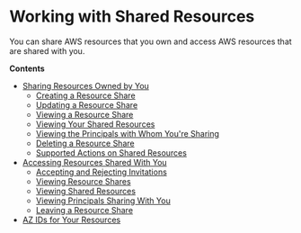 # Working with Shared Resources<a name="working-with"></a>

You can share AWS resources that you own and access AWS resources that are shared with you\.

**Contents**
+ [Sharing Resources Owned by You](working-with-sharing.md)
  + [Creating a Resource Share](working-with-sharing.md#working-with-sharing-create)
  + [Updating a Resource Share](working-with-sharing.md#working-with-sharing-update)
  + [Viewing a Resource Share](working-with-sharing.md#working-with-sharing-view-rs)
  + [Viewing Your Shared Resources](working-with-sharing.md#working-with-sharing-view-sr)
  + [Viewing the Principals with Whom You're Sharing](working-with-sharing.md#working-with-sharing-view-accounts)
  + [Deleting a Resource Share](working-with-sharing.md#working-with-sharing-delete)
  + [Supported Actions on Shared Resources](working-with-sharing.md#working-with-sharing-view-permissions)
+ [Accessing Resources Shared With You](working-with-shared.md)
  + [Accepting and Rejecting Invitations](working-with-shared.md#working-with-shared-invitation)
  + [Viewing Resource Shares](working-with-shared.md#working-with-shared-view-rs)
  + [Viewing Shared Resources](working-with-shared.md#working-with-shared-viewing-sr)
  + [Viewing Principals Sharing With You](working-with-shared.md#working-with-shared-view-accounts)
  + [Leaving a Resource Share](working-with-shared.md#working-with-shared-leave)
+ [AZ IDs for Your Resources](working-with-az-ids.md)